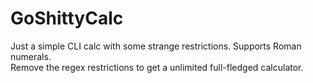 # GoShittyCalc
Just a simple CLI calc with some strange restrictions. Supports Roman numerals.  
Remove the regex restrictions to get a unlimited full-fledged calculator.
